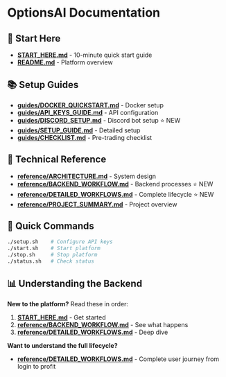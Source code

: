 # OptionsAI Documentation

## 📖 Start Here
- **[START_HERE.md](START_HERE.md)** - 10-minute quick start guide
- **[README.md](README.md)** - Platform overview

## 📚 Setup Guides
- **[guides/DOCKER_QUICKSTART.md](guides/DOCKER_QUICKSTART.md)** - Docker setup
- **[guides/API_KEYS_GUIDE.md](guides/API_KEYS_GUIDE.md)** - API configuration
- **[guides/DISCORD_SETUP.md](guides/DISCORD_SETUP.md)** - Discord bot setup ⭐ NEW
- **[guides/SETUP_GUIDE.md](guides/SETUP_GUIDE.md)** - Detailed setup
- **[guides/CHECKLIST.md](guides/CHECKLIST.md)** - Pre-trading checklist

## 🔬 Technical Reference
- **[reference/ARCHITECTURE.md](reference/ARCHITECTURE.md)** - System design
- **[reference/BACKEND_WORKFLOW.md](reference/BACKEND_WORKFLOW.md)** - Backend processes ⭐ NEW
- **[reference/DETAILED_WORKFLOWS.md](reference/DETAILED_WORKFLOWS.md)** - Complete lifecycle ⭐ NEW
- **[reference/PROJECT_SUMMARY.md](reference/PROJECT_SUMMARY.md)** - Project overview

## 🎯 Quick Commands

```bash
./setup.sh    # Configure API keys
./start.sh    # Start platform
./stop.sh     # Stop platform
./status.sh   # Check status
```

## 📊 Understanding the Backend

**New to the platform?** Read these in order:
1. **[START_HERE.md](START_HERE.md)** - Get started
2. **[reference/BACKEND_WORKFLOW.md](reference/BACKEND_WORKFLOW.md)** - See what happens
3. **[reference/DETAILED_WORKFLOWS.md](reference/DETAILED_WORKFLOWS.md)** - Deep dive

**Want to understand the full lifecycle?**
- **[reference/DETAILED_WORKFLOWS.md](reference/DETAILED_WORKFLOWS.md)** - Complete user journey from login to profit
